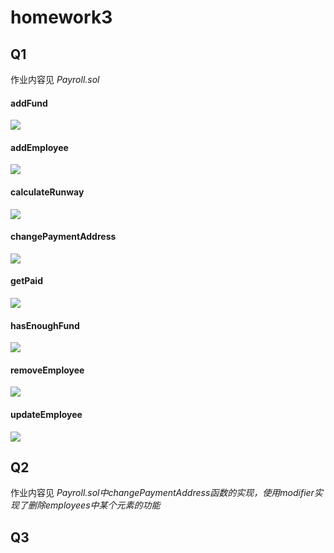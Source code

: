 # homework3

## Q1
作业内容见 *Payroll.sol*

#### addFund
![](images/addFund.jpg)

#### addEmployee
![](images/addEmployee.jpg)

#### calculateRunway
![](images/calculateRunway.jpg)

#### changePaymentAddress
![](images/changePaymentAddress.jpg)

#### getPaid
![](images/getPaid.jpg)

#### hasEnoughFund
![](images/hasEnoughFund.jpg)

#### removeEmployee
![](images/removeEmployee.jpg)

#### updateEmployee
![](images/updateEmployee.jpg)

## Q2
作业内容见 *Payroll.sol中changePaymentAddress函数的实现，使用modifier实现了删除employees中某个元素的功能*

## Q3
